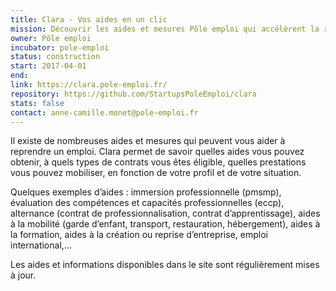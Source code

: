 ```yaml
---
title: Clara - Vos aides en un clic
mission: Découvrir les aides et mesures Pôle emploi qui accélèrent la reprise d'activité
owner: Pôle emploi
incubator: pole-emploi
status: construction
start: 2017-04-01
end:
link: https://clara.pole-emploi.fr/
repository: https://github.com/StartupsPoleEmploi/clara
stats: false
contact: anne-camille.monet@pole-emploi.fr
---
```


Il existe de nombreuses aides et mesures qui peuvent vous aider à reprendre un emploi. Clara permet de savoir quelles aides vous pouvez obtenir, à quels types de contrats vous êtes éligible, quelles prestations vous pouvez mobiliser, en fonction de votre profil et de votre situation.

Quelques exemples d’aides : immersion professionnelle (pmsmp), évaluation des compétences et capacités professionnelles (eccp), alternance (contrat de professionnalisation, contrat d’apprentissage), aides à la mobilité (garde d’enfant, transport, restauration, hébergement), aides à la formation, aides à la création ou reprise d’entreprise, emploi international,…

Les aides et informations disponibles dans le site sont régulièrement mises à jour.